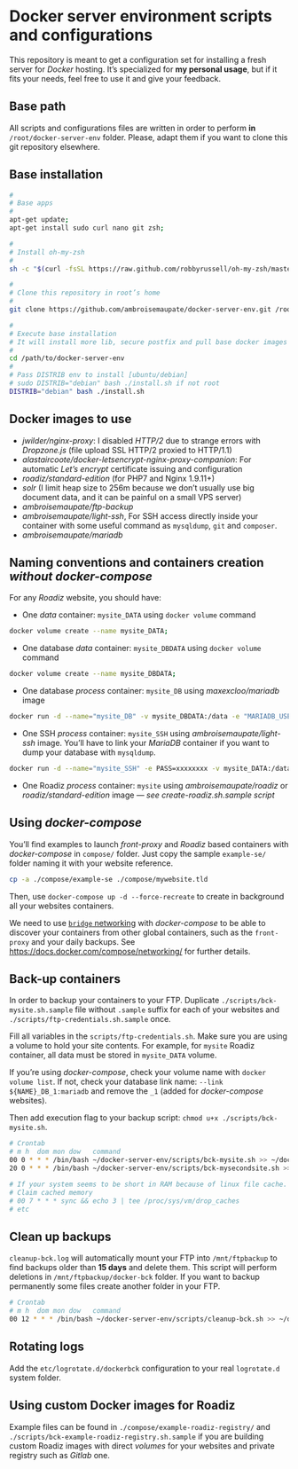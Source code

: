 # Docker server environment scripts and configurations

This repository is meant to get a configuration set for installing a fresh server for *Docker* hosting.
It’s specialized for **my personal usage**, but if it fits your needs, feel free to use it and give your feedback.

## Base path

All scripts and configurations files are written in order to perform **in** `/root/docker-server-env` folder.
Please, adapt them if you want to clone this git repository elsewhere.

## Base installation

```bash
#
# Base apps
#
apt-get update;
apt-get install sudo curl nano git zsh;

#
# Install oh-my-zsh
#
sh -c "$(curl -fsSL https://raw.github.com/robbyrussell/oh-my-zsh/master/tools/install.sh)"

#
# Clone this repository in root’s home
#
git clone https://github.com/ambroisemaupate/docker-server-env.git /root/docker-server-env;

#
# Execute base installation
# It will install more lib, secure postfix and pull base docker images
#
cd /path/to/docker-server-env
#
# Pass DISTRIB env to install [ubuntu/debian]
# sudo DISTRIB="debian" bash ./install.sh if not root
DISTRIB="debian" bash ./install.sh
```

## Docker images to use

* *jwilder/nginx-proxy*: I disabled *HTTP/2* due to strange errors with *Dropzone.js* (file upload SSL HTTP/2 proxied to HTTP/1.1)
* *alastaircoote/docker-letsencrypt-nginx-proxy-companion*: For automatic *Let’s encrypt* certificate issuing and configuration
* *roadiz/standard-edition* (for PHP7 and Nginx 1.9.11+)
* *solr* (I limit heap size to 256m because we don’t usually use big document data, and it can be painful on a small VPS server)
* *ambroisemaupate/ftp-backup*
* *ambroisemaupate/light-ssh*, For SSH access directly inside your container with some useful command as `mysqldump`, `git` and `composer`.
* *ambroisemaupate/mariadb*

## Naming conventions and containers creation *without docker-compose*

For any *Roadiz* website, you should have:

- One *data* container: `mysite_DATA` using `docker volume` command

```bash
docker volume create --name mysite_DATA;
```

- One database *data* container: `mysite_DBDATA` using `docker volume` command

```bash
docker volume create --name mysite_DBDATA;
```

- One database *process* container: `mysite_DB` using *maxexcloo/mariadb* image

```bash
docker run -d --name="mysite_DB" -v mysite_DBDATA:/data -e "MARIADB_USER=mysite" -e "MARIADB_PASS=password" --restart="always" ambroisemaupate/mariadb;
```

- One SSH *process* container: `mysite_SSH` using *ambroisemaupate/light-ssh* image. You’ll have to link
your *MariaDB* container if you want to dump your database with `mysqldump`.

```bash
docker run -d --name="mysite_SSH" -e PASS=xxxxxxxx -v mysite_DATA:/data --link="mysite_DB:mariadb" -p 22 ambroisemaupate/light-ssh;
```

- One Roadiz *process* container: `mysite` using *ambroisemaupate/roadiz* or *roadiz/standard-edition* image — *see create-roadiz.sh.sample script*

## Using *docker-compose*

You’ll find examples to launch *front-proxy* and *Roadiz* based containers with *docker-compose*
in `compose/` folder. Just copy the sample `example-se/` folder naming it with your website reference.

```bash
cp -a ./compose/example-se ./compose/mywebsite.tld
```

Then, use `docker-compose up -d --force-recreate` to create in background all your websites containers.

We need to use [`bridge` networking](https://github.com/jwilder/nginx-proxy/issues/502) with *docker-compose* to be able
to discover your containers from other global containers, such as the `front-proxy` and your daily backups.
See https://docs.docker.com/compose/networking/ for further details.

## Back-up containers

In order to backup your containers to your FTP. Duplicate `./scripts/bck-mysite.sh.sample`
file without `.sample` suffix for each of your websites and `./scripts/ftp-credentials.sh.sample` once.

Fill all variables in the `scripts/ftp-credentials.sh`. Make sure you are using a volume to hold your site contents.
For example, for `mysite` Roadiz container, all data must be stored in `mysite_DATA` volume.

If you’re using *docker-compose*, check your volume name with `docker volume list`.
If not, check your database link name: `--link ${NAME}_DB_1:mariadb` and remove the `_1` (added for *docker-compose* websites).

Then add execution flag to your backup script: `chmod u+x ./scripts/bck-mysite.sh`.

```bash
# Crontab
# m h  dom mon dow   command
00 0 * * * /bin/bash ~/docker-server-env/scripts/bck-mysite.sh >> ~/docker-server-env/bckup_logs/bck-mysite.log
20 0 * * * /bin/bash ~/docker-server-env/scripts/bck-mysecondsite.sh >> ~/docker-server-env/bckup_logs/bck-mysecondsite.log

# If your system seems to be short in RAM because of linux file cache.
# Claim cached memory
# 00 7 * * * sync && echo 3 | tee /proc/sys/vm/drop_caches
# etc
```

## Clean up backups

`cleanup-bck.log` will automatically mount your FTP into `/mnt/ftpbackup` to find backups older than **15 days** and delete them.
This script will perform deletions in `/mnt/ftpbackup/docker-bck` folder. If you want to backup permanently some files
create another folder in your FTP.

```bash
# Crontab
# m h  dom mon dow   command
00 12 * * * /bin/bash ~/docker-server-env/scripts/cleanup-bck.sh >> ~/docker-server-env/bckup_logs/cleanup-bck.log
```

## Rotating logs

Add the `etc/logrotate.d/dockerbck` configuration to your real `logrotate.d` system folder.

## Using custom Docker images for Roadiz

Example files can be found in `./compose/example-roadiz-registry/` and `./scripts/bck-example-roadiz-registry.sh.sample`
if you are building custom Roadiz images with direct *volumes* for your websites and private registry such as *Gitlab* one.

